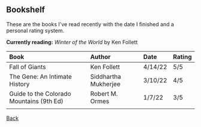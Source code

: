 ## Bookshelf
These are the books I've read recently with the date I finished and a personal rating system.

**Currently reading:** *Winter of the World* by Ken Follett

| Book         | Author            | Date  | Rating |
|:-------------|:------------------|:------|:-------|
| Fall of Giants | Ken Follett | 4/14/22 | 5/5 |
| The Gene: An Intimate History | Siddhartha Mukherjee | 3/10/22 | 4/5 |
| Guide to the Colorado Mountains (9th Ed) | Robert M. Ormes | 1/7/22 | 3/5 |
| | | | |

[Back](./)
